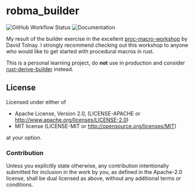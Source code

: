 # robma\_builder
![GitHub Workflow Status](https://img.shields.io/github/workflow/status/RobMa/robma_builder/CI/master)
![Documentation](https://docs.rs/robma_builder/badge.svg)

My result of the builder exercise in the excellent [proc-macro-workshop](https://github.com/dtolnay/proc-macro-workshop) by David Tolnay.
I strongly recommend checking out this workshop to anyone who would like to get started with procedural macros in rust.

This is a personal learning project, do **not** use in production and consider [rust-derive-builder](https://crates.io/crates/derive_builder) instead.

## License
Licensed under either of

- Apache License, Version 2.0, (LICENSE-APACHE or http://www.apache.org/licenses/LICENSE-2.0)
- MIT license (LICENSE-MIT or http://opensource.org/licenses/MIT)

at your option.
### Contribution

Unless you explicitly state otherwise, any contribution intentionally submitted for inclusion in the work by you, as defined in the Apache-2.0 license, shall be dual licensed as above, without any additional terms or conditions.

